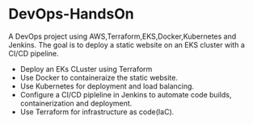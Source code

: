 # DevOps-HandsOn
A DevOps project using AWS,Terraform,EKS,Docker,Kubernetes and Jenkins. The goal is to deploy a static website on an EKS cluster with a CI/CD pipeline.

- Deploy an EKs CLuster using Terraform
- Use Docker to containeraize the static website.
- Use Kubernetes for deployment and load balancing.
- Configure a CI/CD pipleline in Jenkins to automate code builds, containerization and deployment.
- Use Terraform for infrastructure as code(IaC).
